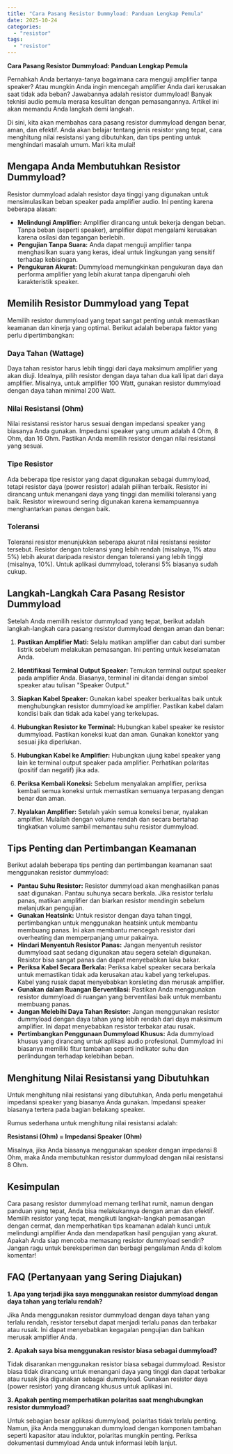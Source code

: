 ```yaml
---
title: "Cara Pasang Resistor Dummyload: Panduan Lengkap Pemula"
date: 2025-10-24
categories: 
  - "resistor"
tags: 
  - "resistor"
---
```


**Cara Pasang Resistor Dummyload: Panduan Lengkap Pemula**

Pernahkah Anda bertanya-tanya bagaimana cara menguji amplifier tanpa speaker? Atau mungkin Anda ingin mencegah amplifier Anda dari kerusakan saat tidak ada beban? Jawabannya adalah resistor dummyload! Banyak teknisi audio pemula merasa kesulitan dengan pemasangannya. Artikel ini akan memandu Anda langkah demi langkah.

Di sini, kita akan membahas cara pasang resistor dummyload dengan benar, aman, dan efektif. Anda akan belajar tentang jenis resistor yang tepat, cara menghitung nilai resistansi yang dibutuhkan, dan tips penting untuk menghindari masalah umum. Mari kita mulai!

## Mengapa Anda Membutuhkan Resistor Dummyload?

Resistor dummyload adalah resistor daya tinggi yang digunakan untuk mensimulasikan beban speaker pada amplifier audio. Ini penting karena beberapa alasan:

- **Melindungi Amplifier:** Amplifier dirancang untuk bekerja dengan beban. Tanpa beban (seperti speaker), amplifier dapat mengalami kerusakan karena osilasi dan tegangan berlebih.
- **Pengujian Tanpa Suara:** Anda dapat menguji amplifier tanpa menghasilkan suara yang keras, ideal untuk lingkungan yang sensitif terhadap kebisingan.
- **Pengukuran Akurat:** Dummyload memungkinkan pengukuran daya dan performa amplifier yang lebih akurat tanpa dipengaruhi oleh karakteristik speaker.

## Memilih Resistor Dummyload yang Tepat

Memilih resistor dummyload yang tepat sangat penting untuk memastikan keamanan dan kinerja yang optimal. Berikut adalah beberapa faktor yang perlu dipertimbangkan:

### Daya Tahan (Wattage)

Daya tahan resistor harus lebih tinggi dari daya maksimum amplifier yang akan diuji. Idealnya, pilih resistor dengan daya tahan dua kali lipat dari daya amplifier. Misalnya, untuk amplifier 100 Watt, gunakan resistor dummyload dengan daya tahan minimal 200 Watt.

### Nilai Resistansi (Ohm)

Nilai resistansi resistor harus sesuai dengan impedansi speaker yang biasanya Anda gunakan. Impedansi speaker yang umum adalah 4 Ohm, 8 Ohm, dan 16 Ohm. Pastikan Anda memilih resistor dengan nilai resistansi yang sesuai.

### Tipe Resistor

Ada beberapa tipe resistor yang dapat digunakan sebagai dummyload, tetapi resistor daya (power resistor) adalah pilihan terbaik. Resistor ini dirancang untuk menangani daya yang tinggi dan memiliki toleransi yang baik. Resistor wirewound sering digunakan karena kemampuannya menghantarkan panas dengan baik.

### Toleransi

Toleransi resistor menunjukkan seberapa akurat nilai resistansi resistor tersebut. Resistor dengan toleransi yang lebih rendah (misalnya, 1% atau 5%) lebih akurat daripada resistor dengan toleransi yang lebih tinggi (misalnya, 10%). Untuk aplikasi dummyload, toleransi 5% biasanya sudah cukup.

## Langkah-Langkah Cara Pasang Resistor Dummyload

Setelah Anda memilih resistor dummyload yang tepat, berikut adalah langkah-langkah cara pasang resistor dummyload dengan aman dan benar:

1. **Pastikan Amplifier Mati:** Selalu matikan amplifier dan cabut dari sumber listrik sebelum melakukan pemasangan. Ini penting untuk keselamatan Anda.
    
2. **Identifikasi Terminal Output Speaker:** Temukan terminal output speaker pada amplifier Anda. Biasanya, terminal ini ditandai dengan simbol speaker atau tulisan "Speaker Output."
    
3. **Siapkan Kabel Speaker:** Gunakan kabel speaker berkualitas baik untuk menghubungkan resistor dummyload ke amplifier. Pastikan kabel dalam kondisi baik dan tidak ada kabel yang terkelupas.
    
4. **Hubungkan Resistor ke Terminal:** Hubungkan kabel speaker ke resistor dummyload. Pastikan koneksi kuat dan aman. Gunakan konektor yang sesuai jika diperlukan.
    
5. **Hubungkan Kabel ke Amplifier:** Hubungkan ujung kabel speaker yang lain ke terminal output speaker pada amplifier. Perhatikan polaritas (positif dan negatif) jika ada.
    
6. **Periksa Kembali Koneksi:** Sebelum menyalakan amplifier, periksa kembali semua koneksi untuk memastikan semuanya terpasang dengan benar dan aman.
    
7. **Nyalakan Amplifier:** Setelah yakin semua koneksi benar, nyalakan amplifier. Mulailah dengan volume rendah dan secara bertahap tingkatkan volume sambil memantau suhu resistor dummyload.
    

## Tips Penting dan Pertimbangan Keamanan

Berikut adalah beberapa tips penting dan pertimbangan keamanan saat menggunakan resistor dummyload:

- **Pantau Suhu Resistor:** Resistor dummyload akan menghasilkan panas saat digunakan. Pantau suhunya secara berkala. Jika resistor terlalu panas, matikan amplifier dan biarkan resistor mendingin sebelum melanjutkan pengujian.
- **Gunakan Heatsink:** Untuk resistor dengan daya tahan tinggi, pertimbangkan untuk menggunakan heatsink untuk membantu membuang panas. Ini akan membantu mencegah resistor dari overheating dan memperpanjang umur pakainya.
- **Hindari Menyentuh Resistor Panas:** Jangan menyentuh resistor dummyload saat sedang digunakan atau segera setelah digunakan. Resistor bisa sangat panas dan dapat menyebabkan luka bakar.
- **Periksa Kabel Secara Berkala:** Periksa kabel speaker secara berkala untuk memastikan tidak ada kerusakan atau kabel yang terkelupas. Kabel yang rusak dapat menyebabkan korsleting dan merusak amplifier.
- **Gunakan dalam Ruangan Berventilasi:** Pastikan Anda menggunakan resistor dummyload di ruangan yang berventilasi baik untuk membantu membuang panas.
- **Jangan Melebihi Daya Tahan Resistor:** Jangan menggunakan resistor dummyload dengan daya tahan yang lebih rendah dari daya maksimum amplifier. Ini dapat menyebabkan resistor terbakar atau rusak.
- **Pertimbangkan Penggunaan Dummyload Khusus:** Ada dummyload khusus yang dirancang untuk aplikasi audio profesional. Dummyload ini biasanya memiliki fitur tambahan seperti indikator suhu dan perlindungan terhadap kelebihan beban.

## Menghitung Nilai Resistansi yang Dibutuhkan

Untuk menghitung nilai resistansi yang dibutuhkan, Anda perlu mengetahui impedansi speaker yang biasanya Anda gunakan. Impedansi speaker biasanya tertera pada bagian belakang speaker.

Rumus sederhana untuk menghitung nilai resistansi adalah:

**Resistansi (Ohm) = Impedansi Speaker (Ohm)**

Misalnya, jika Anda biasanya menggunakan speaker dengan impedansi 8 Ohm, maka Anda membutuhkan resistor dummyload dengan nilai resistansi 8 Ohm.

## Kesimpulan

Cara pasang resistor dummyload memang terlihat rumit, namun dengan panduan yang tepat, Anda bisa melakukannya dengan aman dan efektif. Memilih resistor yang tepat, mengikuti langkah-langkah pemasangan dengan cermat, dan memperhatikan tips keamanan adalah kunci untuk melindungi amplifier Anda dan mendapatkan hasil pengujian yang akurat. Apakah Anda siap mencoba memasang resistor dummyload sendiri? Jangan ragu untuk bereksperimen dan berbagi pengalaman Anda di kolom komentar!

## FAQ (Pertanyaan yang Sering Diajukan)

**1\. Apa yang terjadi jika saya menggunakan resistor dummyload dengan daya tahan yang terlalu rendah?**

Jika Anda menggunakan resistor dummyload dengan daya tahan yang terlalu rendah, resistor tersebut dapat menjadi terlalu panas dan terbakar atau rusak. Ini dapat menyebabkan kegagalan pengujian dan bahkan merusak amplifier Anda.

**2\. Apakah saya bisa menggunakan resistor biasa sebagai dummyload?**

Tidak disarankan menggunakan resistor biasa sebagai dummyload. Resistor biasa tidak dirancang untuk menangani daya yang tinggi dan dapat terbakar atau rusak jika digunakan sebagai dummyload. Gunakan resistor daya (power resistor) yang dirancang khusus untuk aplikasi ini.

**3\. Apakah penting memperhatikan polaritas saat menghubungkan resistor dummyload?**

Untuk sebagian besar aplikasi dummyload, polaritas tidak terlalu penting. Namun, jika Anda menggunakan dummyload dengan komponen tambahan seperti kapasitor atau induktor, polaritas mungkin penting. Periksa dokumentasi dummyload Anda untuk informasi lebih lanjut.

